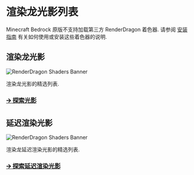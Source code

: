# 渲染龙光影列表

Minecraft Bedrock 原版不支持加载第三方 RenderDragon 着色器.
请参阅 [安装指南](installation/start) 有关如何使用或安装这些着色器的说明.

## 渲染龙光影

![RenderDragon Shaders Banner](/banner-rd-shaders.jpg)

渲染龙光影的精选列表.

### [🡪 探索光影](list/rd)

## 延迟渲染光影 <Badge type="danger" text="实验性"/>
![RenderDragon Shaders Banner](/banner-deferred-shaders.jpg)

渲染龙延迟渲染光影的精选列表.

### [🡪 探索延迟渲染光影](list/deferred)
